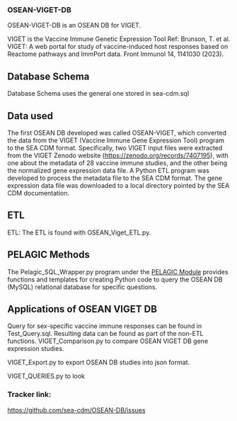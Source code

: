 ### OSEAN-VIGET-DB

OSEAN-VIGET-DB is an OSEAN DB for VIGET.

VIGET is the Vaccine Immune Genetic Expression Tool
Ref: Brunson, T. et al. VIGET: A web portal for study of vaccine-induced host responses based on Reactome pathways and ImmPort data. Front Immunol 14, 1141030 (2023).

## Database Schema
Database Schema uses the general one stored in sea-cdm.sql

## Data used 

The first OSEAN DB developed was called OSEAN-VIGET, which converted the data from the VIGET (Vaccine Immune Gene Expression Tool) program to the SEA CDM format. Specifically, two VIGET input files were extracted from the VIGET Zenodo website (https://zenodo.org/records/7407195), with one about the metadata of 28 vaccine immune studies, and the other being the normalized gene expression data file. A Python ETL program was developed to process the metadata file to the SEA CDM format. The gene expression data file was downloaded to a local directory pointed by the SEA CDM documentation.

## ETL

ETL: The ETL is found with OSEAN_Viget_ETL.py.

## PELAGIC Methods 

The Pelagic_SQL_Wrapper.py program under the [PELAGIC Module]([https://github.com/sea-cdm/OSEAN-DB/tree/main/PELAGIC%20Module) provides functions and templates for creating Python code to query the OSEAN DB (MySQL) relational database for specific questions. 


## Applications of OSEAN VIGET DB  

Query for sex-specific vaccine immune responses can be found in Test_Query.sql.
Resulting data can be found as part of the non-ETL functions.
VIGET_Comparison.py to compare OSEAN VIGET DB  gene expression studies.

VIGET_Export.py to export OSEAN DB studies into json format.

VIGET_QUERIES.py to look 


### Tracker link:  
https://github.com/sea-cdm/OSEAN-DB/issues 
